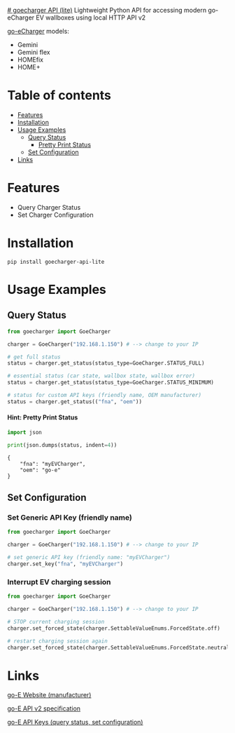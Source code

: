 [# goecharger API (lite)](https://github.com/bkogler/goecharger-api-lite)
Lightweight Python API for accessing modern go-eCharger EV wallboxes using local HTTP API v2

[go-eCharger](https://go-e.com) models:
* Gemini
* Gemini flex
* HOMEfix
* HOME+

# Table of contents
<!-- TOC -->
* [Features](#features)
* [Installation](#installation)
* [Usage Examples](#usage-examples)
  * [Query Status](#query-status)
    * [Pretty Print Status](#pretty-print-status)
  * [Set Configuration](#set-configuration)
* [Links](#links)
<!-- TOC -->

# Features
* Query Charger Status
* Set Charger Configuration

# Installation
`pip install goecharger-api-lite`

# Usage Examples

## Query Status
````python
from goecharger import GoeCharger

charger = GoeCharger("192.168.1.150") # --> change to your IP

# get full status
status = charger.get_status(status_type=GoeCharger.STATUS_FULL)

# essential status (car state, wallbox state, wallbox error)
status = charger.get_status(status_type=GoeCharger.STATUS_MINIMUM)

# status for custom API keys (friendly name, OEM manufacturer) 
status = charger.get_status(("fna", "oem"))
````

#### Hint: Pretty Print Status
````python
import json

print(json.dumps(status, indent=4))
````
````
{
    "fna": "myEVCharger",
    "oem": "go-e"
}
````

## Set Configuration

### Set Generic API Key (friendly name)
````python
from goecharger import GoeCharger

charger = GoeCharger("192.168.1.150") # --> change to your IP

# set generic API key (friendly name: "myEVCharger")
charger.set_key("fna", "myEVCharger")
````

### Interrupt EV charging session
````python
from goecharger import GoeCharger

charger = GoeCharger("192.168.1.150") # --> change to your IP

# STOP current charging session
charger.set_forced_state(charger.SettableValueEnums.ForcedState.off)

# restart charging session again
charger.set_forced_state(charger.SettableValueEnums.ForcedState.neutral)
````

# Links
[go-E Website (manufacturer)](https://go-e.com)

[go-E API v2 specification](https://github.com/goecharger/go-eCharger-API-v2/blob/main/introduction-en.md)

[go-E API Keys (query status, set configuration)](https://github.com/goecharger/go-eCharger-API-v2/blob/main/apikeys-en.md)
